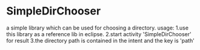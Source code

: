 # SimpleDirChooser
a simple library which can be used for choosing a directory.
usage:
1.use this library as a reference lib in eclipse.
2.start activity 'SimpleDirChooser'  for result
3.the directory path is contained in the intent and the key is 'path'
